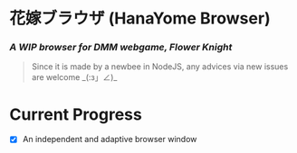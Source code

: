 # 花嫁ブラウザ (HanaYome Browser)
### _A WIP browser for DMM webgame, Flower Knight_
> Since it is made by a newbee in NodeJS, any advices via new issues are welcome \_(:з」∠)\_

# Current Progress
- [x] An independent and adaptive browser window
